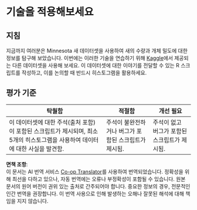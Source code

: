 <!--
CO_OP_TRANSLATOR_METADATA:
{
  "original_hash": "a233d542512136c4dd29aad38ca0175f",
  "translation_date": "2025-08-25T18:16:33+00:00",
  "source_file": "3-Data-Visualization/R/10-visualization-distributions/assignment.md",
  "language_code": "ko"
}
-->
# 기술을 적용해보세요

## 지침

지금까지 여러분은 Minnesota 새 데이터셋을 사용하여 새의 수량과 개체 밀도에 대한 정보를 탐구해 보았습니다. 이번에는 이러한 기술을 연습하기 위해 [Kaggle](https://www.kaggle.com/)에서 제공되는 다른 데이터셋을 사용해 보세요. 이 데이터셋에 대한 이야기를 전달할 수 있는 R 스크립트를 작성하고, 이를 논의할 때 반드시 히스토그램을 활용하세요.

## 평가 기준

탁월함 | 적절함 | 개선 필요
--- | --- | --- |
이 데이터셋에 대한 주석(출처 포함)이 포함된 스크립트가 제시되며, 최소 5개의 히스토그램을 사용하여 데이터에 대한 사실을 발견함. | 주석이 불완전하거나 버그가 포함된 스크립트가 제시됨. | 주석이 없고 버그가 포함된 스크립트가 제시됨.

**면책 조항**:  
이 문서는 AI 번역 서비스 [Co-op Translator](https://github.com/Azure/co-op-translator)를 사용하여 번역되었습니다. 정확성을 위해 최선을 다하고 있으나, 자동 번역에는 오류나 부정확성이 포함될 수 있습니다. 원본 문서의 원어 버전이 권위 있는 출처로 간주되어야 합니다. 중요한 정보의 경우, 전문적인 인간 번역을 권장합니다. 이 번역 사용으로 인해 발생하는 오해나 잘못된 해석에 대해 책임을 지지 않습니다.